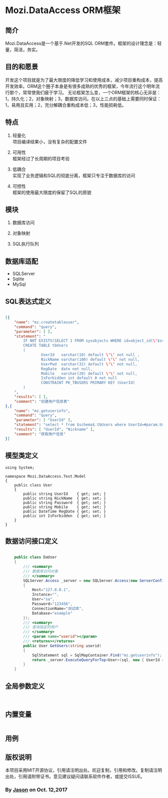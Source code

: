 ﻿# Mozi.DataAccess ORM框架

## 简介

Mozi.DataAccess是一个基于.Net开发的SQL ORM套件。框架的设计理念是：轻量，简洁，务实。

## 目的和愿景

开发这个项目就是为了最大限度的降低学习和使用成本，减少项目重构成本，提高开发效率。ORM这个圈子本身是有很多成熟的优秀的框架，今年流行这个明年流行那个，常常使我们疲于学习。
无论框架怎么变，一个ORM框架的核心无非是：1，持久化；2，对象映射；3，数据库访问。在以上三点的基础上需要同时保证：1，易用且实用；2，充分解耦合重构成本低；3，性能损耗低。

## 特点

1. 轻量化  
	项目编译结果小，没有复杂的配置文件

2. 可用性  
	框架经过了长周期的项目考验

3. 低耦合  
	实现了业务逻辑和SQL的彻底分离，框架只专注于数据库的访问

4. 可控性  
	框架的使用最大限度的保留了SQL的原貌

## 模块

1. 数据库访问

2. 对象映射

3. SQL执行队列


## 数据库适配

- SQLServer
- Sqlite
- MySql


## SQL表达式定义
~~~json

[{
	"name": "mz.createtableuser",
	"command": "query",
	"parameter": [ ],
	"statement": "
		IF NOT EXISTS(SELECT 1 FROM sysobjects WHERE id=object_id(\'$schema$.tbUsers\') AND TYPE =\'U\'))
		CREATE TABLE tbUsers
		(
				UserId   varchar(10) default \'\' not null ,
				NickName varchar(100) default \'\' not null,
				UserPwd  varchar(32) default \'\' not null,
				RegDate  date not null,
				Mobile   varchar(20) default \'\' not null,
				IsForbidden int default 0 not null
				CONSTRAINT PK_TBUSERS PRIMARY KEY (UserId)
		)
	",
	"results": [ ],
	"comment": "创建用户信息表"
},{
	"name": "mz.getuserinfo",
	"command": "query",
	"parameter": [ "UserId" ],
	"statement": "select * from $schema$.tbUsers where UserId=#param.UserId# ",
	"results": [ "UserId", "Nickname" ],
	"comment": "获取用户信息"
}]   

~~~
## 模型类定义
~~~
using System;

namespace Mozi.DataAccess.Test.Model
{
	public class User
    {
        public string UserId    { get; set; }
        public string NickName  { get; set; }
        public string Password  { get; set; }
        public string Mobile    { get; set; }
        public DateTime RegDate { get; set; }
        public int IsForbidden  { get; set; }
    }
}

~~~

## 数据访问接口定义

~~~csharp

    public class DaUser
    {
        /// <summary>
        /// 数据库访问对象
        /// </summary>
        SQLServer.Access _server = new SQLServer.Access(new ServerConfig()
        {
            Host="127.0.0.1",
            Instance="",
            User="sa",
            Password="123456",
            ConnectionName="测试库",
            Database="example"
        });
        /// <summary>
        /// 查询指定的用户
        /// </summary>
        /// <param name="userid"></param>
        /// <returns></returns>
        public User GetUsers(string userid)
        {
            SqlStatement sql = SqlMapContainer.Find("mz.getuserinfo");
            return _server.ExecuteQueryForTop<User>(sql, new { UserId = userid });
        }
    }	

~~~

## 全局参数定义
~~~shell 
       

~~~
## 内置变量

~~~shell

~~~

## 用例


## 版权说明

本项目采用MIT开源协议，引用请注明出处。欢迎复制，引用和修改。复制请注明出处，引用请附带证书。意见建议疑问请联系软件作者，或提交ISSUE。

### By [Jason][1] on Oct. 12,2017 

[1]:mailto:brotherqian@163.com

